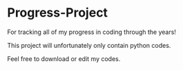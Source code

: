 # Progress-Project  

For tracking all of my progress in coding through the years!

This project will unfortunately only contain python codes.

Feel free to download or edit my codes.
